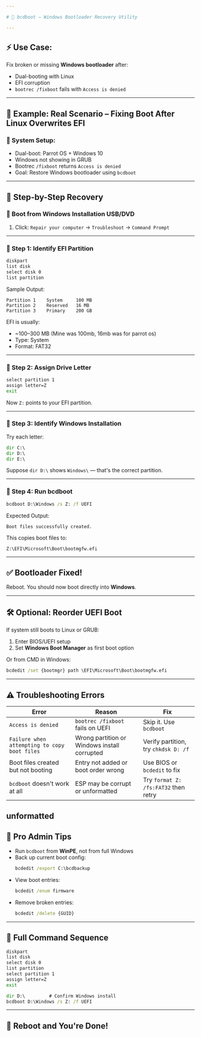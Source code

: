 ```yaml
---

# 🧰 bcdboot – Windows Bootloader Recovery Utility

---
```


## ⚡️ Use Case:
Fix broken or missing **Windows bootloader** after:
- Dual-booting with Linux
- EFI corruption
- `bootrec /fixboot` fails with `Access is denied`

---

## 🧪 Example: Real Scenario – Fixing Boot After Linux Overwrites EFI

### 🧭 System Setup:
- Dual-boot: Parrot OS + Windows 10
- Windows not showing in GRUB
- Bootrec `/fixboot` returns `Access is denied`
- Goal: Restore Windows bootloader using `bcdboot`

---

## 🧱 Step-by-Step Recovery

### 🔹 Boot from Windows Installation USB/DVD

1. Click: `Repair your computer` → `Troubleshoot` → `Command Prompt`

---

### 🔹 Step 1: Identify EFI Partition

```cmd
diskpart
list disk
select disk 0
list partition
```

Sample Output:
```
Partition 1    System     100 MB
Partition 2    Reserved   16 MB
Partition 3    Primary    200 GB
```

EFI is usually:
- ~100–300 MB (Mine was 100mb, 16mb was for parrot os)
- Type: System
- Format: FAT32

---

### 🔹 Step 2: Assign Drive Letter

```cmd
select partition 1
assign letter=Z
exit
```

Now `Z:` points to your EFI partition.

---

### 🔹 Step 3: Identify Windows Installation

Try each letter:

```cmd
dir C:\
dir D:\
dir E:\
```

Suppose `dir D:\` shows `Windows\` — that's the correct partition.

---

### 🔹 Step 4: Run bcdboot

```cmd
bcdboot D:\Windows /s Z: /f UEFI
```

Expected Output:

```
Boot files successfully created.
```

This copies boot files to:

```
Z:\EFI\Microsoft\Boot\bootmgfw.efi
```

---

## ✅ Bootloader Fixed!

Reboot. You should now boot directly into **Windows**.

---

## 🛠️ Optional: Reorder UEFI Boot

If system still boots to Linux or GRUB:

1. Enter BIOS/UEFI setup
2. Set **Windows Boot Manager** as first boot option

Or from CMD in Windows:

```cmd
bcdedit /set {bootmgr} path \EFI\Microsoft\Boot\bootmgfw.efi
```

---

## ⚠️ Troubleshooting Errors

| Error                                        | Reason                                       | Fix                                  |
| -------------------------------------------- | -------------------------------------------- | ------------------------------------ |
| `Access is denied`                           | `bootrec /fixboot` fails on UEFI             | Skip it. Use `bcdboot`               |
| `Failure when attempting to copy boot files` | Wrong partition or Windows install corrupted | Verify partition, try `chkdsk D: /f` |
| Boot files created but not booting           | Entry not added or boot order wrong          | Use BIOS or `bcdedit` to fix         |
| `bcdboot` doesn't work at all                | ESP may be corrupt or unformatted            | Try `format Z: /fs:FAT32` then retry |
unformatted
---

## 🧠 Pro Admin Tips

- Run `bcdboot` from **WinPE**, not from full Windows
- Back up current boot config:
  ```cmd
  bcdedit /export C:\bcdbackup
  ```
- View boot entries:
  ```cmd
  bcdedit /enum firmware
  ```
- Remove broken entries:
  ```cmd
  bcdedit /delete {GUID}
  ```

---

## 📝 Full Command Sequence

```cmd
diskpart
list disk
select disk 0
list partition
select partition 1
assign letter=Z
exit

dir D:\         # Confirm Windows install
bcdboot D:\Windows /s Z: /f UEFI
```

---

## 🏁 Reboot and You're Done!